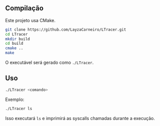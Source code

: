 ## Compilação

Este projeto usa CMake.

```bash
git clone https://github.com/LayzaCarneiro/LTracer.git
cd LTracer
mkdir build
cd build
cmake ..
make
````

O executável será gerado como `./LTracer`.

## Uso

```bash
./LTracer <comando>
```

Exemplo:

```bash
./LTracer ls
```

Isso executará `ls` e imprimirá as syscalls chamadas durante a execução.
